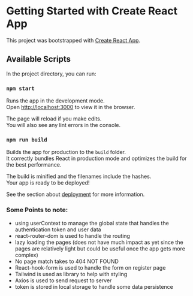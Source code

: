 # Getting Started with Create React App

This project was bootstrapped with [Create React App](https://github.com/facebook/create-react-app).

## Available Scripts

In the project directory, you can run:

### `npm start`

Runs the app in the development mode.\
Open [http://localhost:3000](http://localhost:3000) to view it in the browser.

The page will reload if you make edits.\
You will also see any lint errors in the console.

### `npm run build`

Builds the app for production to the `build` folder.\
It correctly bundles React in production mode and optimizes the build for the best performance.

The build is minified and the filenames include the hashes.\
Your app is ready to be deployed!

See the section about [deployment](https://facebook.github.io/create-react-app/docs/deployment) for more information.

### Some Points to note:
- using userContext to manage the global state that handles the authentication token and user data
- react-router-dom is used to handle the routing
- lazy loading the pages (does not have much impact as yet since the pages are relatively light but could be useful once the app gets more complex) 
- No page match takes to 404 NOT FOUND
- React-hook-form is used to handle the form on register page
- Tailwind is used as library to help with styling 
- Axios is used to send request to server
- token is stored in local storage to handle some data persistence 
